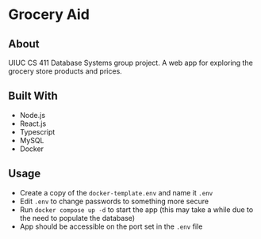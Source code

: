 # Grocery Aid

## About

UIUC CS 411 Database Systems group project. A web app for exploring the grocery store products and prices. 

## Built With

* Node.js
* React.js
* Typescript
* MySQL
* Docker

## Usage

* Create a copy of the `docker-template.env` and name it `.env`
* Edit `.env` to change passwords to something more secure
* Run `docker compose up -d` to start the app (this may take a while due to the need to populate the database)
* App should be accessible on the port set in the `.env` file
